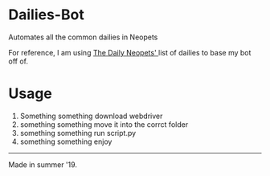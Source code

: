 # Dailies-Bot
<p>Automates all the common dailies in Neopets</p>
For reference, I am using <a href="https://thedailyneopets.com/dailies"> The Daily Neopets' </a> list of dailies to base my bot off of.

# Usage
1) Something something download webdriver
2) something something move it into the corrct folder
3) something something run script.py
4) something something enjoy

<hr>
<p> Made in summer '19.